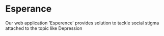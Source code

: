 # Esperance
Our web application 'Esperence' provides solution to tackle social stigma attached to the topic like Depression
